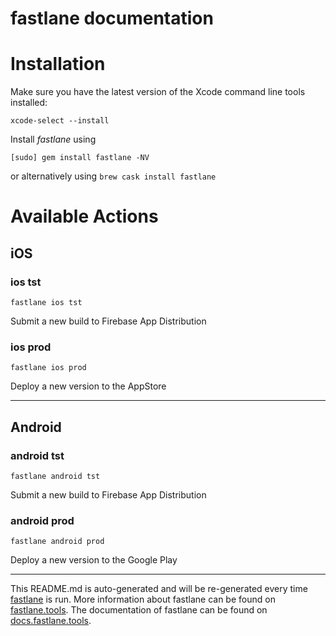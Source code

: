 fastlane documentation
================
# Installation

Make sure you have the latest version of the Xcode command line tools installed:

```
xcode-select --install
```

Install _fastlane_ using
```
[sudo] gem install fastlane -NV
```
or alternatively using `brew cask install fastlane`

# Available Actions
## iOS
### ios tst
```
fastlane ios tst
```
Submit a new build to Firebase App Distribution
### ios prod
```
fastlane ios prod
```
Deploy a new version to the AppStore

----

## Android
### android tst
```
fastlane android tst
```
Submit a new build to Firebase App Distribution
### android prod
```
fastlane android prod
```
Deploy a new version to the Google Play

----

This README.md is auto-generated and will be re-generated every time [fastlane](https://fastlane.tools) is run.
More information about fastlane can be found on [fastlane.tools](https://fastlane.tools).
The documentation of fastlane can be found on [docs.fastlane.tools](https://docs.fastlane.tools).
